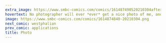 ```yaml
---
extra_image: https://www.smbc-comics.com/comics/161487490520210304after.png
hovertext: No photographer will ever *ever* get a nice photo of me, and I don't care how many of my wife would like it!
image: https://www.smbc-comics.com/comics/1614874840-20210304.png
next_comic: westphalian
prev_comic: applications
title: Photo
---
```


